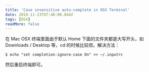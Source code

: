 ```yaml
---
title: 'Case insensitive auto-complete in OSX Terminal'
date: 2018-11-23T07:48:00.844Z
tags: [OSX]
readMore: false
---
```


在 Mac OSX 终端里面由于默认 Home 下面的文件夹都是大写开头，如 Downloads / Desktop 等，cd 的时候比较烦。解决方法：

```
$ echo "set completion-ignore-case On" >> ~/.inputrc
```

然后重启终端即可。

<!-- more -->